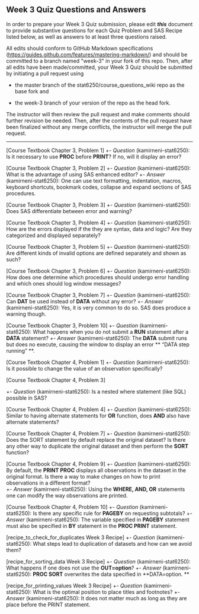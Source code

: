 
## Week 3 Quiz Questions and Answers

In order to prepare your Week 3 Quiz submission, please edit ***this*** document to provide substantive questions for each Quiz Problem and SAS Recipe listed below, as well as answers to at least three questions raised.

All edits should conform to GitHub Markdown specifications (https://guides.github.com/features/mastering-markdown/) and should be committed to a branch named "week-3" in your fork of this repo. Then, after all edits have been made/committed, your Week 3 Quiz should be submitted by initiating a pull request using

- the master branch of the stat6250/course_questions_wiki repo as the base fork and

- the week-3 branch of your version of the repo as the head fork.

The instructor will then review the pull request and make comments should further revision be needed. Then, after the contents of the pull request have been finalized without any merge conflicts, the instructor will merge the pull request.

********************************************************************************



[Course Textbook Chapter 3, Problem 1]
+- *Question* (kamirneni-stat6250): Is it necessary to use **PROC** before **PRINT**? If no, will it display an error?

[Course Textbook Chapter 3, Problem 2]
+- *Question* (kamirneni-stat6250): What is the advantage of using SAS enhanced editor?
+- *Answer* (kamirneni-stat6250): One can use text formatting, indentation,  macros, keyboard shortcuts, bookmark codes, collapse and expand sections of SAS procedures.


[Course Textbook Chapter 3, Problem 3]
+- *Question* (kamirneni-stat6250): Does SAS differentiate between error and warning?

 
[Course Textbook Chapter 3, Problem 4]
+- *Question* (kamirneni-stat6250): How are the errors displayed if the they are syntax, data and logic?  Are they categorized and displayed separately?


[Course Textbook Chapter 3, Problem 5]
+- *Question* (kamirneni-stat6250): Are different kinds of invalid options are defined separately and shown as such? 


[Course Textbook Chapter 3, Problem 6]
+- *Question* (kamirneni-stat6250): How does one determine which procedures should undergo error handling and which ones should log window messages?


[Course Textbook Chapter 3, Problem 7]
+- *Question* (kamirneni-stat6250): Can **DAT** be used instead of **DATA** without any error?
+- *Answer* (kamirneni-stat6250): Yes, it is very common to do so. SAS does produce a warning though.

[Course Textbook Chapter 3, Problem 10]
+- *Question* (kamirneni-stat6250): What happens when you do not submit a **RUN** statement after a **DATA** statement?
+- *Answer* (kamirneni-stat6250): The **DATA** submit runs but does no execute, causing the window to display an error ** “DATA step running” **.

[Course Textbook Chapter 4, Problem 1]
+- *Question* (kamirneni-stat6250): Is it possible to change the value of an observation specifically?


[Course Textbook Chapter 4, Problem 3]

+- *Question* (kamirneni-stat6250): Is a nested where statement (like SQL) possible in SAS?

[Course Textbook Chapter 4, Problem 4]
+- *Question* (kamirneni-stat6250): Similar to having alternate statements for **OR** function, does **AND** also have alternate statements?


[Course Textbook Chapter 4, Problem 7]
+- *Question* (kamirneni-stat6250): Does the SORT statement by default replace the original dataset? Is there any other way to duplicate the original dataset and then perform the **SORT** function?


[Course Textbook Chapter 4, Problem 9]
+- *Question* (kamirneni-stat6250): By default, the **PRINT PROC** displays all observations in the dataset in the original format. Is there a way to make changes on how to print observations in a different format?  
+- *Answer* (kamirneni-stat6250): Using the **WHERE, AND, OR** statements one can modify the way observations are printed.

[Course Textbook Chapter 4, Problem 10]
+- *Question* (kamirneni-stat6250): Is there any specific rule for **PAGEBY** on requesting subtotals?
+- *Answer* (kamirneni-stat6250): The variable specified in **PAGEBY** statement must also be specified in **BY** statement in the **PROC PRINT** statement.

[recipe_to_check_for_duplicates Week 3 Recipe]
+- *Question* (kamirneni-stat6250): What steps lead to duplication of datasets and how can we avoid them?


[recipe_for_sorting_data Week 3 Recipe]
+- *Question* (kamirneni-stat6250): What happens if one does not use the **OUT=option**?
+- *Answer* (kamirneni-stat6250): **PROC SORT** overwrites the data specified in **DATA=option. **


[recipe_for_printing_values Week 3 Recipe]
+- *Question* (kamirneni-stat6250): What is the optimal position to place titles and footnotes?
+- *Answer* (kamirneni-stat6250): It does not matter much as long as they are place before the PRINT statement.

